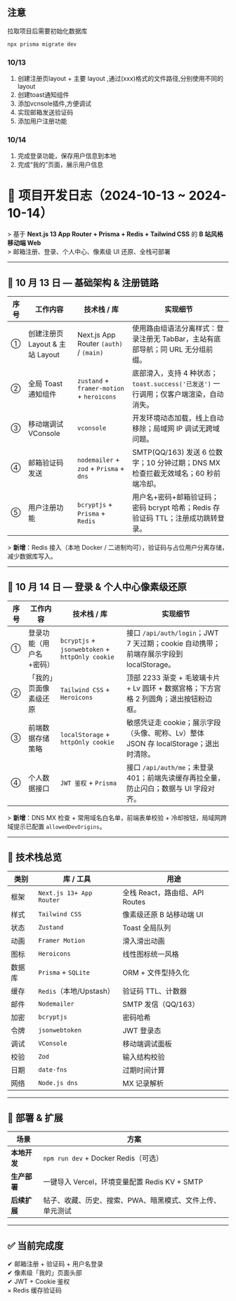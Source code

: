 ## 注意

拉取项目后需要初始化数据库

```bash
npx prisma migrate dev
```

### 10/13
1. 创建注册页layout + 主要 layout ,通过(xxx)格式的文件路径,分别使用不同的layout
2. 创建toast通知组件
3. 添加vcnsole插件,方便调试
4. 实现邮箱发送验证码
5. 添加用户注册功能

### 10/14
1. 完成登录功能，保存用户信息到本地
2. 完成“我的”页面，展示用户信息



# 🧪 项目开发日志（2024-10-13 ~ 2024-10-14）

&gt; 基于 **Next.js 13 App Router + Prisma + Redis + Tailwind CSS** 的 **B 站风格移动端 Web**  
&gt; 邮箱注册、登录、个人中心、像素级 UI 还原、全栈可部署

---

## 📅 10 月 13 日 — 基础架构 & 注册链路

| 序号 | 工作内容 | 技术栈 / 库 | 实现细节 |
| ---- | -------- | ----------- | -------- |
| ① | 创建注册页 Layout & 主站 Layout | Next.js App Router `(auth)` / `(main)` | 使用路由组语法分离样式：登录注册无 TabBar，主站有底部导航；同 URL 无分组前缀。 |
| ② | 全局 Toast 通知组件 | `zustand` + `framer-motion` + `heroicons` | 底部滑入，支持 4 种状态；`toast.success('已发送')` 一行调用；仅客户端渲染，自动消失。 |
| ③ | 移动端调试 VConsole | `vconsole` | 开发环境动态加载，线上自动移除；局域网 IP 调试无跨域问题。 |
| ④ | 邮箱验证码发送 | `nodemailer` + `zod` + `Prisma` + `dns` | SMTP(QQ/163) 发送 6 位数字；10 分钟过期；DNS MX 检查拦截无效域名；60 秒前端冷却。 |
| ⑤ | 用户注册功能 | `bcryptjs` + `Prisma` + `Redis` | 用户名+密码+邮箱验证码；密码 bcrypt 哈希；Redis 存验证码 TTL；注册成功跳转登录。 |

&gt; **新增**：Redis 接入（本地 Docker / 二进制均可），验证码与占位用户分离存储，减少数据库写入。

---

## 📅 10 月 14 日 — 登录 & 个人中心像素级还原

| 序号 | 工作内容 | 技术栈 / 库 | 实现细节 |
| ---- | -------- | ----------- | -------- |
| ① | 登录功能（用户名+密码） | `bcryptjs` + `jsonwebtoken` + `httpOnly cookie` | 接口 `/api/auth/login`；JWT 7 天过期；cookie 自动携带；前端存展示字段到 localStorage。 |
| ② | 「我的」页面像素级还原 | `Tailwind CSS` + `Heroicons` | 顶部 2233 渐变 + 毛玻璃卡片 + Lv 圆环 + 数据宫格；下方宫格 2 列圆角；退出按钮粉边框。 |
| ③ | 前端数据存储策略 | `localStorage` + `httpOnly cookie` | 敏感凭证走 cookie；展示字段（头像、昵称、Lv）整体 JSON 存 localStorage；退出时清除。 |
| ④ | 个人数据接口 | `JWT 鉴权` + `Prisma` | 接口 `/api/auth/me`；未登录 401；前端先读缓存再拉全量，防止闪白；数据与 UI 字段对齐。 |

&gt; **新增**：DNS MX 检查 + 常用域名白名单，前端表单校验 + 冷却按钮，局域网跨域提示已配置 `allowedDevOrigins`。

---

## 🧱 技术栈总览

| 类别 | 库 / 工具 | 用途 |
| ---- | --------- | ---- |
| 框架 | `Next.js 13+ App Router` | 全栈 React，路由组、API Routes |
| 样式 | `Tailwind CSS` | 像素级还原 B 站移动端 UI |
| 状态 | `Zustand` | Toast 全局队列 |
| 动画 | `Framer Motion` | 滑入滑出动画 |
| 图标 | `Heroicons` | 线性图标统一风格 |
| 数据库 | `Prisma` + `SQLite` | ORM + 文件型持久化 |
| 缓存 | `Redis`（本地/Upstash） | 验证码 TTL、计数器 |
| 邮件 | `Nodemailer` | SMTP 发信（QQ/163） |
| 加密 | `bcryptjs` | 密码哈希 |
| 令牌 | `jsonwebtoken` | JWT 登录态 |
| 调试 | `VConsole` | 移动端调试面板 |
| 校验 | `Zod` | 输入结构校验 |
| 日期 | `date-fns` | 过期时间计算 |
| 网络 | `Node.js dns` | MX 记录解析 |

---

## 🚀 部署 & 扩展

| 场景 | 方案 |
| ---- | ---- |
| **本地开发** | `npm run dev` + Docker Redis（可选） |
| **生产部署** | 一键导入 Vercel，环境变量配置 Redis KV + SMTP |
| **后续扩展** | 帖子、收藏、历史、搜索、PWA、暗黑模式、文件上传、单元测试 |

---

## ✅ 当前完成度

✔ 邮箱注册 + 验证码 + 用户名登录  
✔ 像素级「我的」页面头部  
✔ JWT + Cookie 鉴权  
× Redis 缓存验证码  

